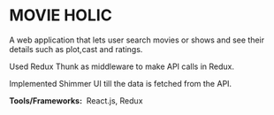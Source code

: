 <h1>MOVIE HOLIC</h1>
<p>A web application that lets user search movies or shows and see their details such as plot,cast and ratings.</p>
<p>Used Redux Thunk as middleware to make API calls in Redux.</p>
<p>Implemented Shimmer UI till the data is fetched from the API.</p>

<b>Tools/Frameworks:</b>&nbsp;
React.js, Redux
